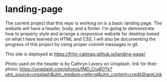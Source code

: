 # landing-page
The current project that this repo is working on is a basic landing page. The website will have a header, body, and a footer. I'm going to demonstrate how to properly style and arrange a responsive website for desktop based on what I have learned on HTML and CSS. I will also be documenting the progress of this project by using proper commit messages in git.

This site is deployed at https://fritz-calimag.github.io/landing-page/

Photo used on the header is by Cathryn Lavery on Unsplash.
link for their photo: https://unsplash.com/photos/fMD_Cru6OTk?utm_source=unsplash&utm_medium=referral&utm_content=creditShareLink
